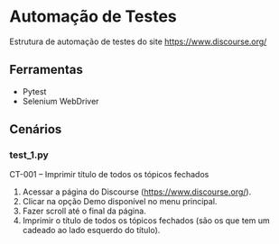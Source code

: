 # Automação de Testes 

Estrutura de automação de testes do site https://www.discourse.org/

## Ferramentas
* Pytest 
* Selenium WebDriver

## Cenários
### test_1.py
CT-001 – Imprimir título de todos os tópicos fechados

1. Acessar a página do Discourse (https://www.discourse.org/).
2. Clicar na opção Demo disponível no menu principal.
3. Fazer scroll até o final da página.
4. Imprimir o título de todos os tópicos fechados (são os que tem um cadeado ao lado esquerdo do título).




